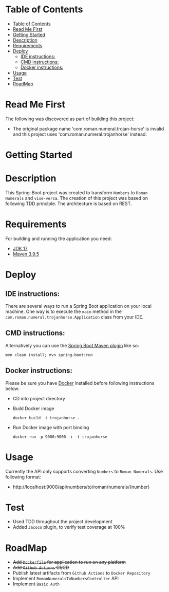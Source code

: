 Table of Contents
=================
* [Table of Contents](#table-of-contents)
* [Read Me First](#read-me-first)
* [Getting Started](#getting-started)
* [Description](#description)
* [Requirements](#requirements)
* [Deploy](#deploy)
   * [IDE instructions:](#ide-instructions)
   * [CMD instructions:](#cmd-instructions)
   * [Docker instructions:](#docker-instructions)
* [Usage](#usage)
* [Test](#test)
* [RoadMap](#roadmap)


# Read Me First

The following was discovered as part of building this project:

* The original package name 'com.roman.numeral.trojan-horse' is invalid and this project uses 'com.roman.numeral.trojanhorse' instead.

# Getting Started

# Description

This Spring-Boot project was created to transform `Numbers` to `Roman Numerals` and `vise-versa`. The creation of this project was based on following TDD princlple. The architecture is based on REST.

# Requirements

For building and running the application you need:

* [JDK 17](http://www.oracle.com/technetwork/java/javase/downloads)
* [Maven 3.9.5](https://maven.apache.org)

# Deploy

## IDE instructions:

There are several ways to run a Spring Boot application on your local machine. One way is to execute the `main` method in the `com.roman.numeral.trojanhorse.Application` class from your IDE.

## CMD instructions:

Alternatively you can use the [Spring Boot Maven plugin](https://docs.spring.io/spring-boot/docs/current/reference/html/build-tool-plugins-maven-plugin.html) like so:

```shell
mvn clean install; mvn spring-boot:run
```
## Docker instructions:

Please be sure you have [Docker](https://www.docker.com/products/docker-desktop/) installed before following instructions below:

* CD into project directory

* Build Docker image
    ```shell
    docker build -t trojanhorse .
    ```

* Run Docker image with port binding
    ```shell
    docker run -p 9000:9000 -i -t trojanhorse
    ```

# Usage

Currently the API only supports converting `Numbers` to `Roman Numerals`. Use following format:

* http://localhost:9000/api/numbers/to/roman/numerals/{number}

# Test 

* Used TDD throughout the project development
* Added `Jacoco` plugin, to verify test coverage at 100%

# RoadMap

* ~~Add `Dockerfile` for application to run on any platform~~
* ~~Add `Github Actions` CI/CD~~
* Publish latest artifacts from `Github Actions` to `Docker Repository`
* Implement `RomanNumeralsToNumbersController` API
* Implement `Basic Auth` 
